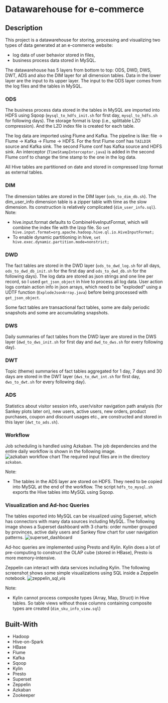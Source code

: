 # Datawarehouse for e-commerce

## Description
This project is a datawarehouse for storing, processing and visualizing two types of data generated 
at an e-commerce website:

- log data of user behavior stored in files, 
- business process data stored in MySQL.

The datawarehouse has 5 layers from bottom to top: ODS, DWD, DWS, DWT, ADS and also the DIM layer for all dimension tables.
Data in the lower layer are the input to its upper layer. The input to the ODS layer comes from the log files and the tables in MySQL.

### ODS
The business process data stored in the tables in MySQL are imported into HDFS using Sqoop (```mysql_to_hdfs_init.sh``` for first day, ```mysql_to_hdfs.sh``` for following days).
The storage format is lzop (i.e., splittable LZO compression). And the LZO index file is created for each table.

The log data are imported using Flume and Kafka. The pipeline is like: file -> Flume -> Kafka -> Flume -> HDFS.
For the first Flume conf has ```TAILDIR``` source and Kafka sink. The second Flume conf has Kafka source and HDFS sink.
An interceptor (```TimeStampInterceptor.java```) is added in the second Flume conf to change the time stamp to the one in the log data.

All Hive tables are partitioned on date and stored in compressed lzop format as external tables.

### DIM
The dimension tables are stored in the DIM layer (```ods_to_dim_db.sh```). The dim_user_info dimension table is a zipper table with time as the slow dimension.
Its construction is relatively complicated (```dim_user_info.sql```).
Note:
- hive.input.format defaults to CombineHiveInputFormat, which will combine the index file with the lzop file. So ```set hive.input.format=org.apache.hadoop.hive.ql.io.HiveInputFormat;```
- To enable dynamic partitioning in hive, ```set hive.exec.dynamic.partition.mode=nonstrict;```

### DWD
The fact tables are stored in the DWD layer (```ods_to_dwd_log.sh``` for all days, ```ods_to_dwd_db_init.sh``` for the first day and ```ods_to_dwd_db.sh``` for the following days).
The log data are stored as json strings and one line per record, so I used ```get_json_object``` in hive to process all log data.
User action logs contain action info in json arrays, which need to be "exploded" using a UDTF function (```ExplodeJsonArray.java```) before being processed with ```get_json_object```.

Some fact tables are transactional fact tables, some are daily periodic snapshots and some are accumulating snapshots.

### DWS
Daily summaries of fact tables from the DWD layer are stored in the DWS layer (```dwd_to_dws_init.sh``` for first day and ```dwd_to_dws.sh``` for every following day).

### DWT
Topic (theme) summaries of fact tables aggregated for 1 day, 7 days and 30 days are stored in the DWT layer (```dws_to_dwt_int.sh``` for first day, 
```dws_to_dwt.sh``` for every following day).

### ADS
Statistics about visitor session info, user/visitor navigation path analysis (for Sankey plots later on), 
new users, active users, new orders, product purchases, coupon and discount usages etc., 
are constructed and stored in this layer (```dwt_to_ads.sh```).

### Workflow
Job scheduling is handled using Azkaban. The job dependencies
and the entire daily workflow is shown in the following image. ![azkaban workflow chart](screenshots/azkaban.png) 
The required input files are in the directory ```azkaban```.

Note:
- The tables in the ADS layer are stored on HDFS. They need to be copied into MySQL at the end of the workflow. 
The script ```hdfs_to_mysql.sh``` exports the Hive tables into MySQL using Sqoop.

### Visualization and Ad-hoc Queries
The tables exported into MySQL can be visualized using Superset, which has connectors with many data sources including MySQL.
The following image shows a Superset dashboard with 3 charts: order number grouped by provinces, 
active daily users and Sankey flow chart for user navigation patterns. ![superset_dashboard](screenshots/superset.png)

Ad-hoc queries are implemented using Presto and Kylin. Kylin does a lot of pre-computing to construct the OLAP cube (stored in HBase), 
Presto is more memory-intensive.

Zeppelin can interact with data services including Kylin. The following screenshot shows some simple visualizations using 
SQL inside a Zeppelin notebook. ![zeppelin_sql_vis](screenshots/zeppelin.png)

Note:
- Kylin cannot process composite types (Array, Map, Struct) in Hive tables. So table views without those columns containing composite types are created (```dim_sku_info_view.sql```)

## Built-With
- Hadoop
- Hive-on-Spark
- HBase
- Flume
- Kafka
- Sqoop
- Kylin
- Presto
- Superset
- Zeppelin
- Azkaban
- Zookeeper



